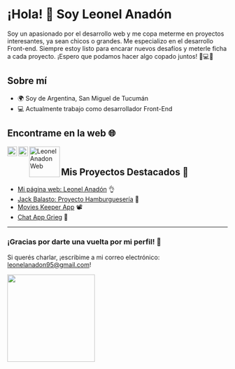 # ¡Hola! 👋 Soy Leonel Anadón

Soy un apasionado por el desarrollo web y me copa meterme en proyectos interesantes, ya sean chicos o grandes. Me especializo en el desarrollo Front-end. Siempre estoy listo para encarar nuevos desafíos y meterle ficha a cada proyecto. ¡Espero que podamos hacer algo copado juntos! 🎉💻🤘

## Sobre mí

- 🌍 Soy de Argentina, San Miguel de Tucumán
- 💻 Actualmente trabajo como desarrollador Front-End

## Encontrame en la web 🌐

[<img align="left" alt="LinkedIn" width="22px" src="https://raw.githubusercontent.com/paulrobertlloyd/socialmediaicons/main/linkedin-16x16.png" />][linkedin]
[<img align="left" alt="GitHub" width="22px" src="https://raw.githubusercontent.com/paulrobertlloyd/socialmediaicons/main/github-16x16.png" />][github]
[<img align="left" title="Mi web" alt="Leonel Anadon Web" width="70px" src="https://lanadon.com.ar/assets/sign_black-4381804a.png" />][miweb]

<br />

## Mis Proyectos Destacados 🚀

- [Mi página web: Leonel Anadón](https://github.com/LeonelAnadon/myportf) 👌
- [Jack Balasto: Proyecto Hamburguesería](https://lanadon.com.ar/jackbalasto) 🍔
- [Movies Keeper App](https://github.com/LeonelAnadon/movies-keeper-app) 📽️
- [Chat App Grieg](https://github.com/LeonelAnadon/chat-app-grieg-client) 🤳

[linkedin]: https://www.linkedin.com/in/leonelanadon/
[github]: https://github.com/LeonelAnadon
[miweb]: https://lanadon.com.ar

<hr />

### ¡Gracias por darte una vuelta por mi perfil! 🌟

Si querés charlar, ¡escribime a mi correo electrónico: leonelanadon95@gmail.com! 

<img align="left" src="https://lanadon.com.ar/assets/sign_black-4381804a.png" width="200">




